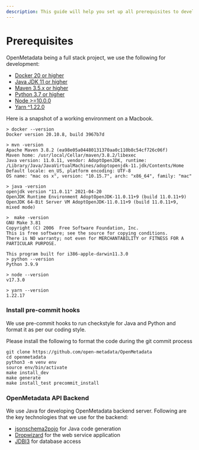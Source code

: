 ```yaml
---
description: This guide will help you set up all prerequisites to develop on OpenMetadata.
---
```


# Prerequisites

OpenMetadata being a full stack project, we use the following for development:

* [Docker 20 or higher](https://docs.docker.com/engine/install/)
* [Java JDK 11 or higher](https://docs.oracle.com/en/java/javase/17/install/overview-jdk-installation.html)
* [Maven 3.5.x or higher](https://maven.apache.org/install.html)
* [Python 3.7 or higher](https://www.python.org/downloads/)
* [Node >=10.0.0](https://nodejs.org/en/download/)
* [Yarn ^1.22.0](https://classic.yarnpkg.com/lang/en/docs/install/)

Here is a snapshot of a working environment on a Macbook.

```
> docker --version
Docker version 20.10.8, build 3967b7d

> mvn -version
Apache Maven 3.8.2 (ea98e05a04480131370aa0c110b8c54cf726c06f)
Maven home: /usr/local/Cellar/maven/3.8.2/libexec
Java version: 11.0.11, vendor: AdoptOpenJDK, runtime: /Library/Java/JavaVirtualMachines/adoptopenjdk-11.jdk/Contents/Home
Default locale: en_US, platform encoding: UTF-8
OS name: "mac os x", version: "10.15.7", arch: "x86_64", family: "mac"

> java -version
openjdk version "11.0.11" 2021-04-20
OpenJDK Runtime Environment AdoptOpenJDK-11.0.11+9 (build 11.0.11+9)
OpenJDK 64-Bit Server VM AdoptOpenJDK-11.0.11+9 (build 11.0.11+9, mixed mode)

>  make -version
GNU Make 3.81
Copyright (C) 2006  Free Software Foundation, Inc.
This is free software; see the source for copying conditions.
There is NO warranty; not even for MERCHANTABILITY or FITNESS FOR A
PARTICULAR PURPOSE.

This program built for i386-apple-darwin11.3.0
> python --version
Python 3.9.9

> node --version
v17.3.0

> yarn --version
1.22.17
```

### Install pre-commit hooks

We use pre-commit hooks to run checkstyle for Java and Python and format it as per our coding style.

Please install the following to format the code during the git commit process

```
git clone https://github.com/open-metadata/OpenMetadata
cd openmetadata
python3 -m venv env
source env/bin/activate  
make install_dev
make generate
make install_test precommit_install
```

### OpenMetadata API Backend

We use Java for developing OpenMetadata backend server. Following are the key technologies that we use for the backend:

* [jsonschema2pojo](https://www.jsonschema2pojo.org) for Java code generation
* [Dropwizard](https://www.dropwizard.io/en/latest/) for the web service application
* [JDBI3](http://jdbi.org) for database access
